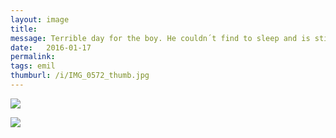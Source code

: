 ```yaml
---
layout: image
title: 
message: Terrible day for the boy. He couldn´t find to sleep and is still fighting.
date:   2016-01-17
permalink: 
tags: emil
thumburl: /i/IMG_0572_thumb.jpg
---
```


![]({{site.url}}/i/IMG_0572_thumb.jpg)

![]({{site.url}}/i/IMG_0568_thumb.jpg)

